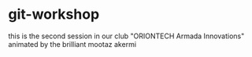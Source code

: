 # git-workshop
this is the second session in our club "ORIONTECH Armada Innovations"
animated by the brilliant mootaz akermi
